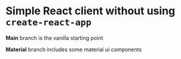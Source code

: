# Simple React client without using `create-react-app`

**Main** branch is the vanilla starting point

**Material** branch includes some material ui components
